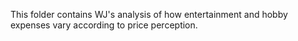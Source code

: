 This folder contains WJ's analysis of how entertainment and hobby expenses vary according to price perception.
